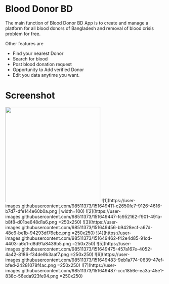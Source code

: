 # Blood Donor BD
The main function of Blood Donor BD App is to create and manage a platform for all blood donors of Bangladesh and removal of blood crisis problem for free.

Other features are
- Find your nearest Donor
- Search for blood
- Post blood donation request
- Opportunity to Add verified Donor
- Edit you data anytime you want.


# Screenshot
<img src="https://user-images.githubusercontent.com/98511373/151649411-c2650fe7-9126-4616-b7d7-dfe144e60b0a.png" width="300" height="300">
![1](https://user-images.githubusercontent.com/98511373/151649411-c2650fe7-9126-4616-b7d7-dfe144e60b0a.png | width=100)
![2](https://user-images.githubusercontent.com/98511373/151649447-fc952162-f901-491a-b8f8-d01be648d1a6.png =250x250)
![3](https://user-images.githubusercontent.com/98511373/151649456-b9428ecf-a67d-48c6-be1b-94293df76ebc.png =250x250)
![4](https://user-images.githubusercontent.com/98511373/151649462-f42e4d85-91cd-4403-a6c1-d8d91a8439b5.png =250x250)
![5](https://user-images.githubusercontent.com/98511373/151649475-457a167e-4052-4a42-8186-f34de9b3aaf7.png =250x250)
![6](https://user-images.githubusercontent.com/98511373/151649483-9eb1a774-0639-47ef-bfed-24281078f4ac.png =250x250)
![7](https://user-images.githubusercontent.com/98511373/151649487-ccc1856e-ea3a-45e1-838c-56eda923fe94.png =250x250)

